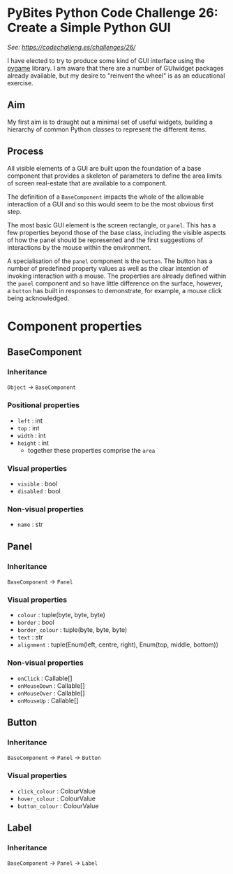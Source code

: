 # PyBites Python Code Challenge 26: Create a Simple Python GUI

_See: https://codechalleng.es/challenges/26/_

I have elected to try to produce some kind of GUI interface using the 
[pygame](https://www.pygame.org/) library.  I am aware that there are a number 
of GUIwidget packages already available, but my desire to "reinvent the wheel" 
is as an educational exercise.

## Aim

My first aim is to draught out a minimal set of useful widgets, building a 
hierarchy of common Python classes to represent the different items.

## Process

All visible elements of a GUI are built upon the foundation of a base 
component that provides a skeleton of parameters to define the area limits of 
screen real-estate that are available to a component.

The definition of a `BaseComponent` impacts the whole of the allowable 
interaction of a GUI and so this would seem to be the most obvious first step.

The most basic GUI element is the screen rectangle, or `panel`. This has a few 
properties beyond those of the base class, including the visible aspects of 
how the panel should be represented and the first suggestions of interactions
by the mouse within the environment.
 
A specialisation of the `panel` component is the `button`. The button has a
number of predefined property values as well as the clear intention of 
invoking interaction with a mouse. The properties are already defined within
the `panel` component and so have little difference on the surface, however, 
a `button` has built in responses to demonstrate, for example, a mouse click
being acknowledged.

# Component properties
## BaseComponent
### Inheritance

`Object` -> `BaseComponent`

### Positional properties

- `left` : int
- `top` : int
- `width` : int
- `height` : int
  - together these properties comprise the `area`

### Visual properties

- `visible` : bool
- `disabled` : bool

### Non-visual properties

- `name` : str

## Panel
### Inheritance

`BaseComponent` -> `Panel`

### Visual properties

- `colour` : tuple(byte, byte, byte)
- `border` : bool
- `border_colour` : tuple(byte, byte, byte)
- `text` : str
- `alignment` : tuple(Enum(left, centre, right), Enum(top, middle, bottom))

### Non-visual properties

- `onClick` : Callable[]
- `onMouseDown` : Callable[]
- `onMouseOver` : Callable[]
- `onMouseUp` : Callable[]

## Button
### Inheritance

`BaseComponent` -> `Panel` -> `Button`

### Visual properties

- `click_colour` : ColourValue
- `hover_colour` : ColourValue
- `button_colour` : ColourValue

## Label
### Inheritance

`BaseComponent` -> `Panel` -> `Label`

